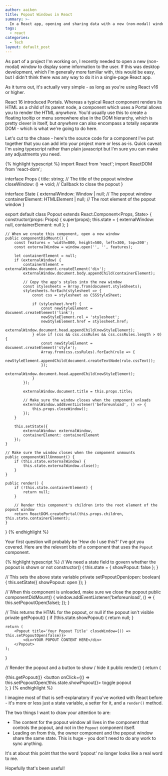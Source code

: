```yaml
---
author: aaiken
title: Popout Windows in React
summary: >-
  In a React app, opening and sharing data with a new (non-modal) window might seem like a challenge, but it's possible - and I've provided a component to make it even simpler.
tags:
  - react
categories:
  - Tech
layout: default_post
---
```


As part of a project I'm working on, I recently needed to open a new (non-modal) window to display some information to the user. If this was desktop development, which I'm generally more familiar with, this would be easy, but I didn't think there was any way to do it in a single-page React app.

As it turns out, it's actually very simple - as long as you're using React v16 or higher.

React 16 introduced Portals. Whereas a typical React component renders its HTML as a child of its parent node, a component which uses a Portal allows you to render the HTML *anywhere*. You'd usually use this to create a floating tooltip or menu somewhere else in the DOM hierarchy, which is pretty clever in itself, but *anywhere* can also encompass a totally separate DOM - which is what we're going to do here.

Let's cut to the chase - here's the source code for a component I've put together that you can add into your project more or less as-is. Quick caveat: I'm using typescript rather than plain javascript but I'm sure you can make any adjustments you need.

{% highlight typescript %}
import React from 'react';
import ReactDOM from 'react-dom';

interface Props {
    title: string;                          // The title of the popout window
    closeWindow: () => void;                // Callback to close the popout
}

interface State {
    externalWindow: Window | null;          // The popout window
    containerElement: HTMLElement | null;   // The root element of the popout window
}

export default class Popout extends React.Component<Props, State> {
    constructor(props: Props) {
        super(props);
        this.state = {
            externalWindow: null,
            containerElement: null
        };
    }

    // When we create this component, open a new window
    public componentDidMount() {
        const features = 'width=800, height=500, left=300, top=200';
        const externalWindow = window.open('', '', features);

        let containerElement = null;
        if (externalWindow) {
            containerElement = externalWindow.document.createElement('div');
            externalWindow.document.body.appendChild(containerElement);

            // Copy the app's styles into the new window
            const stylesheets = Array.from(document.styleSheets);
            stylesheets.forEach(stylesheet => {
                const css = stylesheet as CSSStyleSheet;

                if (stylesheet.href) {
                    const newStyleElement = document.createElement('link');
                    newStyleElement.rel = 'stylesheet';
                    newStyleElement.href = stylesheet.href;
                    externalWindow.document.head.appendChild(newStyleElement);
                } else if (css && css.cssRules && css.cssRules.length > 0) {
                    const newStyleElement = document.createElement('style');
                    Array.from(css.cssRules).forEach(rule => {
                        newStyleElement.appendChild(document.createTextNode(rule.cssText));
                    });
                    externalWindow.document.head.appendChild(newStyleElement);
                }
            });

            externalWindow.document.title = this.props.title;

            // Make sure the window closes when the component unloads
            externalWindow.addEventListener('beforeunload', () => {
                this.props.closeWindow();
            });
        }

        this.setState({
            externalWindow: externalWindow,
            containerElement: containerElement
        });
    }

    // Make sure the window closes when the component unmounts
    public componentWillUnmount() {
        if (this.state.externalWindow) {
            this.state.externalWindow.close();
        }
    }

    public render() {
        if (!this.state.containerElement) {
            return null;
        }

        // Render this component's children into the root element of the popout window
        return ReactDOM.createPortal(this.props.children, this.state.containerElement);
    }
}
{% endhighlight %}

Your first question will probably be 'How do I use this?' I've got you covered. Here are the relevant bits of a component that uses the `Popout` component.

{% highlight typescript %}
// We need a state field to govern whether the popout is shown or not
constructor() {
    this.state = {
        showPopout: false
    };
}

// This sets the above state variable
private setPopoutOpen(open: boolean) {
    this.setState({
        showPopout: open
    });
}

// When this component is unloaded, make sure we close the popout
public componentDidMount() {
    window.addEventListener('beforeunload', () => {
        this.setPopoutOpen(false);
    });
}

// This returns the HTML for the popout, or null if the popout isn't visible
private getPopout() {
    if (!this.state.showPopout) {
        return null;
    }

    return (
        <Popout title='Your Popout Title' closeWindow={() => this.setPopoutOpen(false)}>
            <div>YOUR POPOUT CONTENT HERE</div>
        </Popout>
    );
}

// Render the popout and a button to show / hide it
public render() {
    return (
        <div>
            {this.getPopout()}
            <button onClick={() => this.setPopoutOpen(!this.state.showPopout)}>
                toggle popout
            </button>
        </div>
    );
}
{% endhighlight %}

I imagine most of that is self-explanatory if you've worked with React before - it's more or less just a state variable, a setter for it, and a `render()` method.

The two things I want to draw your attention to are:

* The content for the popout window all lives in the component that controls the popout, and not in the `Popout` component itself.
* Leading on from this, the owner component and the popout window share the same state. This is huge - you don't need to do any work to sync anything.

It's at about this point that the word 'popout' no longer looks like a real word to me.

Hopefully that's been useful!
